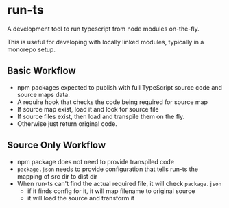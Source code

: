 # run-ts

A development tool to run typescript from node modules on-the-fly.

This is useful for developing with locally linked modules, typically in a monorepo setup.

## Basic Workflow

- npm packages expected to publish with full TypeScript source code and source maps data.
- A require hook that checks the code being required for source map
- If source map exist, load it and look for source file
- If source files exist, then load and transpile them on the fly.
- Otherwise just return original code.

## Source Only Workflow

- npm package does not need to provide transpiled code
- `package.json` needs to provide configuration that tells run-ts the mapping of src dir to dist dir
- When run-ts can't find the actual required file, it will check `package.json`
  - if it finds config for it, it will map filename to original source
  - it will load the source and transform it
